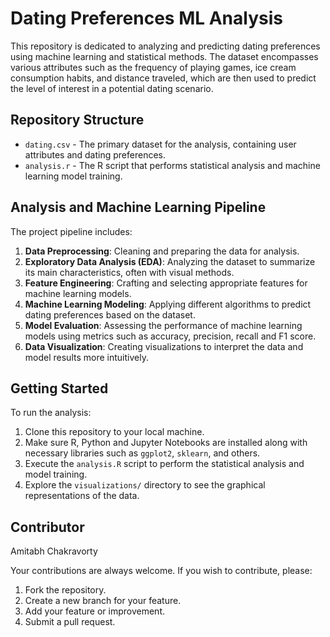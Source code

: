 # Dating Preferences ML Analysis

This repository is dedicated to analyzing and predicting dating preferences using machine learning and statistical methods. The dataset encompasses various attributes such as the frequency of playing games, ice cream consumption habits, and distance traveled, which are then used to predict the level of interest in a potential dating scenario.

## Repository Structure

- `dating.csv` - The primary dataset for the analysis, containing user attributes and dating preferences.
- `analysis.r` - The R script that performs statistical analysis and machine learning model training.

## Analysis and Machine Learning Pipeline

The project pipeline includes:

1. **Data Preprocessing**: Cleaning and preparing the data for analysis.
2. **Exploratory Data Analysis (EDA)**: Analyzing the dataset to summarize its main characteristics, often with visual methods.
3. **Feature Engineering**: Crafting and selecting appropriate features for machine learning models.
4. **Machine Learning Modeling**: Applying different algorithms to predict dating preferences based on the dataset.
5. **Model Evaluation**: Assessing the performance of machine learning models using metrics such as accuracy, precision, recall and F1 score.
6. **Data Visualization**: Creating visualizations to interpret the data and model results more intuitively.

## Getting Started

To run the analysis:

1. Clone this repository to your local machine.
2. Make sure R, Python and Jupyter Notebooks are installed along with necessary libraries such as `ggplot2`, `sklearn`, and others.
3. Execute the `analysis.R` script to perform the statistical analysis and model training.
4. Explore the `visualizations/` directory to see the graphical representations of the data.

## Contributor
Amitabh Chakravorty










Your contributions are always welcome. If you wish to contribute, please:

1. Fork the repository.
2. Create a new branch for your feature.
3. Add your feature or improvement.
4. Submit a pull request.
